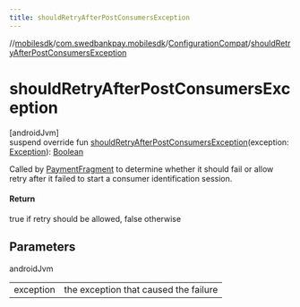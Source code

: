 ```yaml
---
title: shouldRetryAfterPostConsumersException
---
```

//[mobilesdk](../../../index.html)/[com.swedbankpay.mobilesdk](../index.html)/[ConfigurationCompat](index.html)/[shouldRetryAfterPostConsumersException](should-retry-after-post-consumers-exception.html)



# shouldRetryAfterPostConsumersException



[androidJvm]\
suspend override fun [shouldRetryAfterPostConsumersException](should-retry-after-post-consumers-exception.html)(exception: [Exception](https://kotlinlang.org/api/latest/jvm/stdlib/kotlin/-exception/index.html)): [Boolean](https://kotlinlang.org/api/latest/jvm/stdlib/kotlin/-boolean/index.html)



Called by [PaymentFragment](../-payment-fragment/index.html) to determine whether it should fail or allow retry after it failed to start a consumer identification session.



#### Return



true if retry should be allowed, false otherwise



## Parameters


androidJvm

| | |
|---|---|
| exception | the exception that caused the failure |




